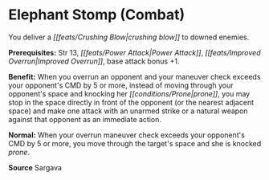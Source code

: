 ﻿---
cssclass: [feats]

---
# Elephant Stomp (Combat)

You deliver a _[[feats/Crushing Blow|crushing blow]]_ to downed enemies.

**Prerequisites:** Str 13, _[[feats/Power Attack|Power Attack]]_, _[[feats/Improved Overrun|Improved Overrun]]_, base attack bonus +1.

**Benefit:** When you overrun an opponent and your maneuver check exceeds your opponent's CMD by 5 or more, instead of moving through your opponent's space and knocking her _[[conditions/Prone|prone]]_, you may stop in the space directly in front of the opponent (or the nearest adjacent space) and make one attack with an unarmed strike or a natural weapon against that opponent as an immediate action.

**Normal:** When your overrun maneuver check exceeds your opponent's CMD by 5 or more, you move through the target's space and she is knocked _prone_.

**Source** Sargava